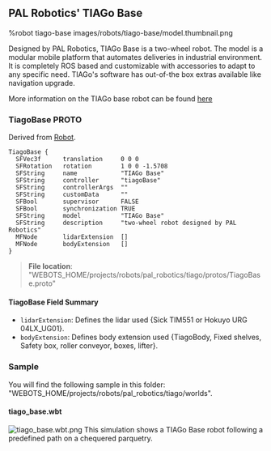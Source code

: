 ## PAL Robotics' TIAGo Base

%robot tiago-base images/robots/tiago-base/model.thumbnail.png

Designed by PAL Robotics, TIAGo Base is a two-wheel robot.
The model is a modular mobile platform that automates deliveries in industrial environment. It is completely ROS based and customizable with accessories to adapt to any specific need.
TIAGo's software has out-of-the box extras available like navigation upgrade.

More information on the TIAGo base robot can be found [here](http://pal-robotics.com/robots/tiago-base/)

### TiagoBase PROTO

Derived from [Robot](../reference/robot.md).

```
TiagoBase {
  SFVec3f      translation     0 0 0
  SFRotation   rotation        1 0 0 -1.5708
  SFString     name            "TIAGo Base"
  SFString     controller      "tiagoBase"
  SFString     controllerArgs  ""
  SFString     customData      ""
  SFBool       supervisor      FALSE
  SFBool       synchronization TRUE
  SFString     model           "TIAGo Base"
  SFString     description     "two-wheel robot designed by PAL Robotics"
  MFNode       lidarExtension  []
  MFNode       bodyExtension   []
}
```

> **File location**: "WEBOTS\_HOME/projects/robots/pal_robotics/tiago/protos/TiagoBase.proto"

#### TiagoBase Field Summary

- `lidarExtension`: Defines the lidar used {Sick TIM551 or Hokuyo URG 04LX_UG01}.
- `bodyExtension`: Defines body extension used {TiagoBody, Fixed shelves, Safety box, roller conveyor, boxes, lifter}.

### Sample

You will find the following sample in this folder: "WEBOTS\_HOME/projects/robots/pal_robotics/tiago/worlds".

#### tiago\_base.wbt

![tiago_base.wbt.png](images/robots/tiago-base/tiago_base.wbt.thumbnail.jpg) This simulation shows a TIAGo Base robot following a predefined path on a chequered parquetry.
